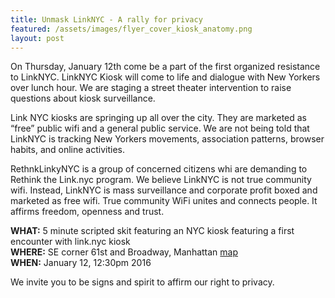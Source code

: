 ```yaml
---
title: Unmask LinkNYC - A rally for privacy
featured: /assets/images/flyer_cover_kiosk_anatomy.png
layout: post
---
```


On Thursday, January 12th come be a part of the first organized resistance to LinkNYC. LinkNYC Kiosk will come to life and dialogue with New Yorkers over lunch hour. We are staging a street theater intervention to raise questions about kiosk surveillance. 

Link NYC kiosks are springing up all over the city. They are marketed as “free” public wifi and a general public service. We are not being told that LinkNYC is tracking New Yorkers movements, association patterns, browser habits, and online activities. 

RethnkLinkyNYC is a group of concerned citizens whi are demanding to Rethink the Link.nyc program. We believe LinkNYC is not true community wifi. Instead, LinkNYC is mass surveillance and corporate profit boxed and marketed as free wifi. True community WiFi unites and connects people. It affirms freedom, openness and trust.
                                                  
**WHAT:**     5 minute scripted skit featuring an NYC kiosk featuring a first encounter with link.nyc kiosk<br>
**WHERE:**    SE corner 61st and Broadway, Manhattan [map](http://www.openstreetmap.org/node/3269834178#map=19/40.76953/-73.98190)<br>
**WHEN:**     January 12, 12:30pm 2016<br>

We invite you to be signs and spirit to affirm our right to privacy.
                                    



